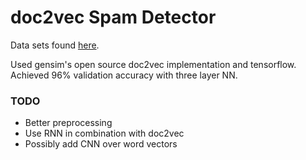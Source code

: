 # doc2vec Spam Detector
Data sets found [here](http://www2.aueb.gr/users/ion/data/enron-spam/).

Used gensim's open source doc2vec implementation and tensorflow. Achieved 96% validation accuracy with three layer NN.

### TODO
* Better preprocessing
* Use RNN in combination with doc2vec
* Possibly add CNN over word vectors